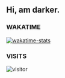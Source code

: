 ## Hi, am darker.

### WAKATIME
[![wakatime-stats](https://github.com/sanix-darker/sanix-darker/blob/master/images/stat.svg)](https://wakatime.com/@sanixdarker)

### VISITS 
![visitor](https://profile-counter.glitch.me/sanix-darker/count.svg)
